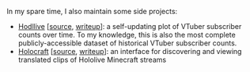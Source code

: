 In my spare time, I also maintain some side projects:

- [Hodllive](https://www.speculative.tech/hodllive) [[source](https://github.com/Speculative/hodllive), [writeup](/posts/hodllive)]: a self-updating plot of VTuber subscriber counts over time. To my knowledge, this is also the most complete publicly-accessible dataset of historical VTuber subscriber counts.
- [Holocraft](https://www.speculative.tech/holocraft) [[source](https://github.com/Speculative/holocraft), [writeup](/posts/holocraft)]: an interface for discovering and viewing translated clips of Hololive Minecraft streams
